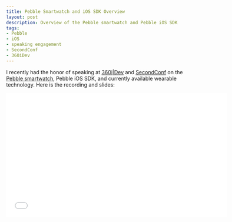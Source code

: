 ```yaml
---
title: Pebble Smartwatch and iOS SDK Overview
layout: post
description: Overview of the Pebble smartwatch and Pebble iOS SDK
tags:
- Pebble
- iOS
- speaking engagement
- SecondConf
- 360iDev
---
```


I recently had the honor of speaking at [360i|Dev](http://360idev.com/ "360i|Dev iOS and Mac Conference") and [SecondConf](http://www.secondconf.com/ "SecondConf technology conference") on the [Pebble smartwatch](http://getpebble.com/ "Pebble smart watch website"), Pebble iOS SDK, and currently available wearable technology. Here is the recording and slides:

<div class="row mmvideo">
	<iframe src="//player.vimeo.com/video/75258791?byline=0" width="600" height="337" frameborder="0" webkitallowfullscreen mozallowfullscreen allowfullscreen></iframe>
</div>

<div class="row mmvideo">
	<script async class="speakerdeck-embed" data-id="766fce600c2c0131e3c7061b27021fa3" data-ratio="1.33333333333333" src="//speakerdeck.com/assets/embed.js"></script>
</div>
